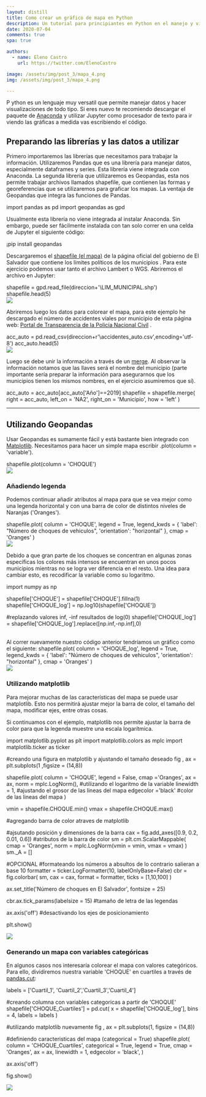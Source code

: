 ```yaml
---
layout: distill
title: Como crear un gráfico de mapa en Python
description: Un tutorial para principiantes en Python en el manejo y visulización de datos. 
date: 2020-07-04
comments: true
spa: true

authors:
  - name: Eleno Castro
    url: https://twitter.com/ElenoCastro

image: /assets/img/post_3/mapa_4.png
img: /assets/img/post_3/mapa_4.png

---
```


<p class="first-p"><span class="first-word">P</span> ython es un lenguaje muy versatil que permite manejar datos y hacer visualizaciones de todo tipo. Si eres nuevo te recomiendo descargar el paquete de <a href="https://www.anaconda.com/products/individual" target="blank">Anaconda</a> y utilizar Jupyter como procesador de texto para ir viendo las gráficas a medida vas escribiendo el código.</p>


## Preparando las librerías y las datos a utilizar
Primero importaremos las librerías que necesitamos para trabajar la información. Utilizaremos Pandas que es una librería para manejar datos, especialmente dataframes y series. Esta librería viene integrada con Anaconda.
La segunda librería que utilizaremos es Geopandas, esta nos permite trabajar archivos llamados shapefile, que contienen las formas y georeferencias que se utilizaremos para graficar los mapas. La ventaja de Geopandas que integra las funciones de Pandas.


<d-code block language="python">
  import pandas as pd
  import geopandas as gpd
</d-code>


Usualmente esta librería no viene integrada al instalar Anaconda. Sin embargo, puede ser fácilmente instalada con tan solo correr en una celda de Jupyter el siguiente código:


<d-code block language="python">
  ¡pip install geopandas
</d-code>


Descargaremos el <a href="https://www.cnr.gob.sv/geoportal/LIMITES_WGS_84_.zip" target="blank">shapefile (el mapa)</a>  de la página oficial del gobierno de El Salvador que contiene los limites políticos de los municipios . Para este ejercicio podemos usar tanto el archivo Lambert o WGS.
Abriremos el archivo en Jupyter:

<d-code block language="python">
  shapefile = gpd.read_file(direccion+'\LIM_MUNICIPAL.shp')
  shapefile.head(5)
</d-code>

<div class="row mt-3">
    <div class="col-sm mt-3 mt-md-0">
        <img class="img-fluid rounded z-depth-1" src="{{ site.baseurl }}/assets/img/post_3/tabla_shapefile.png">
    </div>
</div>

Abriremos luego los datos para colorear el mapa, para este ejemplo he descargado el número de accidentes viales por municipio de esta página web: <a href="http://transparencia.pnc.gob.sv/" target="blank">Portal de Transparencia de la Policía Nacional Civil</a> .

<d-code block language="python">
  acc_auto = pd.read_csv(direccion+r'\accidentes_auto.csv',encoding='utf-8')
  acc_auto.head(5)
</d-code>

<div class="row mt-3">
    <div class="col-sm mt-3 mt-md-0">
        <img class="img-fluid rounded z-depth-1" src="{{ site.baseurl }}/assets/img/post_3/tabla_acc_auto.png">
    </div>
</div>

Luego se debe unir la información a través de un [merge](https://pandas.pydata.org/pandas-docs/stable/reference/api/pandas.DataFrame.merge.html). Al observar la información notamos que las llaves será el nombre del municipio (parte importante sería preparar la información para asegurarnos que los municipios tienen los mismos nombres, en el ejercicio asumiremos que sí).

<d-code block language="python">
  acc_auto = acc_auto[acc_auto['Año']==2019]
  shapefile = shapefile.merge(
                       right = acc_auto,
                       left_on = 'NA2',
                       right_on = 'Municipio',
                       how = 'left'
                       )
</d-code>

***
## Utilizando Geopandas
Usar Geopandas es sumamente fácil y está bastante bien integrado con [Matplotlib](https://matplotlib.org/). Necesitamos para hacer un simple mapa escribir .plot(column = 'variable').


<d-code block language="python">
  shapefile.plot(column = 'CHOQUE')
</d-code>

<div class="row mt-3">
    <div class="col-sm mt-3 mt-md-0">
        <img class="img-fluid rounded z-depth-1" src="{{ site.baseurl }}/assets/img/post_3/mapa_simple_1.png">
    </div>
</div>

### Añadiendo legenda
Podemos continuar añadir atributos al mapa para que se vea mejor como una legenda horizontal y con una barra de color de distintos niveles de Naranjas ('Oranges').

<d-code block language="python">
  shapefile.plot(
              column = 'CHOQUE', 
              legend = True, 
              legend_kwds = {
                'label': "Número de choques de vehiculos",
                'orientation': "horizontal"
                },
              cmap = 'Oranges'
              )
</d-code>

<div class="row mt-3">
    <div class="col-sm mt-3 mt-md-0">
        <img class="img-fluid rounded z-depth-1" src="{{ site.baseurl }}/assets/img/post_3/mapa_simple_2.png">
    </div>
</div>

Debido a que gran parte de los choques se concentran en algunas zonas específicas los colores más intensos se encuentran en unos pocos municipios mientras no se logra ver diferencia en el resto. Una idea para cambiar esto, es recodificar la variable como su logaritmo.

<d-code block language="python">
  import numpy as np

  shapefile['CHOQUE'] = shapefile['CHOQUE'].fillna(1)
  shapefile['CHOQUE_log'] = np.log10(shapefile['CHOQUE'])

  #replazando valores inf, -inf resultados de log(0)
  shapefile['CHOQUE_log'] = shapefile['CHOQUE_log'].replace([np.inf,-np.inf],0)

</d-code>

<br/>
Al correr nuevamente nuestro código anterior tendríamos un gráfico como el siguiente:

<d-code block language="python">
  shapefile.plot(
              column = 'CHOQUE_log', 
              legend = True, 
              legend_kwds = {
                'label': "Número de choques de vehiculos",
                'orientation': "horizontal"
                },
              cmap = 'Oranges'
              )
</d-code>
<div class="row mt-3">
    <div class="col-sm mt-3 mt-md-0">
        <img class="img-fluid rounded z-depth-1" src="{{ site.baseurl }}/assets/img/post_3/mapa_simple_2_log.png">
    </div>
</div>

### Utilizando matplotlib

Para mejorar muchas de las características del mapa se puede usar matplotlib. Esto nos permitirá ajustar mejor la barra de color, el tamaño del mapa, modificar ejes, entre otras cosas.

Si continuamos con el ejemplo, matplotlib nos permite ajustar la barra de color para que la legenda muestre una escala logarítmica.

<d-code block language="python">
import matplotlib.pyplot as plt
import matplotlib.colors as mplc
import matplotlib.ticker as ticker


#creando una figura en matplotlib y ajustando el tamaño deseado 
fig , ax = plt.subplots(1 ,figsize = (14,8))



shapefile.plot(
  column = 'CHOQUE', 
  legend = False, 
  cmap ='Oranges',
  ax = ax,
  norm = mplc.LogNorm(), #utilizando el logaritmo de la variable
  linewidth = 1, #ajustando el grosor de las lineas del mapa
  edgecolor ='black' #color de las lineas del mapa
  )


vmin = shapefile.CHOQUE.min()
vmax = shapefile.CHOQUE.max()

#agregando barra de color atraves de matplotlib

#ajsutando posición y dimensiones de la barra
cax = fig.add_axes([0.9, 0.2, 0.01, 0.6]) 
#atributos de la barra de color
sm = plt.cm.ScalarMappable(
                      cmap = 'Oranges', 
                      norm = mplc.LogNorm(vmin = vmin, vmax = vmax)
                      )
sm._A = []

#OPCIONAL
#formateando los números a absultos de lo contrario salieran a base 10 
formatter = ticker.LogFormatter(10, labelOnlyBase=False) 
cbr = fig.colorbar(
                  sm, 
                  cax = cax, 
                  format = formatter,
                  ticks = [1,10,100]
                  )

ax.set_title('Número de choques en El Salvador', fontsize = 25)

cbr.ax.tick_params(labelsize = 15) #tamaño de letra de las legendas

ax.axis('off') #desactivando los ejes de posicionamiento

plt.show()
</d-code>
<div class="row mt-3">
    <div class="col-sm mt-3 mt-md-0">
        <img class="img-fluid rounded z-depth-1" src="{{ site.baseurl }}/assets/img/post_3/mapa_3.png">
    </div>
</div>

### Generando un mapa con variables categóricas

En algunos casos nos interesaría colorear el mapa con valores categóricos. Para ello, dividiremos nuestra variable 'CHOQUE' en cuartiles a través de [pandas.cut](https://pandas.pydata.org/pandas-docs/stable/reference/api/pandas.cut.html#:~:text=Use%20cut%20when%20you%20need,pre%2Dspecified%20array%20of%20bins.):

<d-code block language="python">
labels = ['Cuartil_1', 'Cuartil_2','Cuartil_3','Cuartil_4']

#creando columna con variables categoricas a partir de 'CHOQUE'
shapefile['CHOQUE_Cuartiles'] = pd.cut(
                        x = shapefile['CHOQUE_log'],
                        bins = 4, 
                        labels = labels
                        )


#utilizando matplotlib nuevamente
fig , ax = plt.subplots(1, figsize = (14,8))

#definiendo caracteristicas del mapa (categorical = True)
shapefile.plot(
  column = 'CHOQUE_Cuartiles', 
  categorical = True, 
  legend = True,
  cmap = 'Oranges',
  ax = ax,
  linewidth = 1,
  edgecolor = 'black',
  )



ax.axis('off')


fig.show()

</d-code>
<div class="row mt-3">
    <div class="col-sm mt-3 mt-md-0">
        <img class="img-fluid rounded z-depth-1" src="{{ site.baseurl }}/assets/img/post_3/mapa_4.png">
    </div>
</div>
